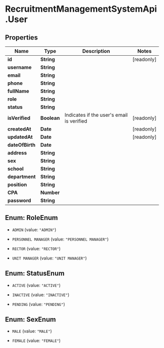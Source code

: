 # RecruitmentManagementSystemApi.User

## Properties

Name | Type | Description | Notes
------------ | ------------- | ------------- | -------------
**id** | **String** |  | [readonly] 
**username** | **String** |  | 
**email** | **String** |  | 
**phone** | **String** |  | 
**fullName** | **String** |  | 
**role** | **String** |  | 
**status** | **String** |  | 
**isVerified** | **Boolean** | Indicates if the user&#39;s email is verified | [readonly] 
**createdAt** | **Date** |  | [readonly] 
**updatedAt** | **Date** |  | [readonly] 
**dateOfBirth** | **Date** |  | 
**address** | **String** |  | 
**sex** | **String** |  | 
**school** | **String** |  | 
**department** | **String** |  | 
**position** | **String** |  | 
**CPA** | **Number** |  | 
**password** | **String** |  | 



## Enum: RoleEnum


* `ADMIN` (value: `"ADMIN"`)

* `PERSONNEL MANAGER` (value: `"PERSONNEL MANAGER"`)

* `RECTOR` (value: `"RECTOR"`)

* `UNIT MANAGER` (value: `"UNIT MANAGER"`)





## Enum: StatusEnum


* `ACTIVE` (value: `"ACTIVE"`)

* `INACTIVE` (value: `"INACTIVE"`)

* `PENDING` (value: `"PENDING"`)





## Enum: SexEnum


* `MALE` (value: `"MALE"`)

* `FEMALE` (value: `"FEMALE"`)




